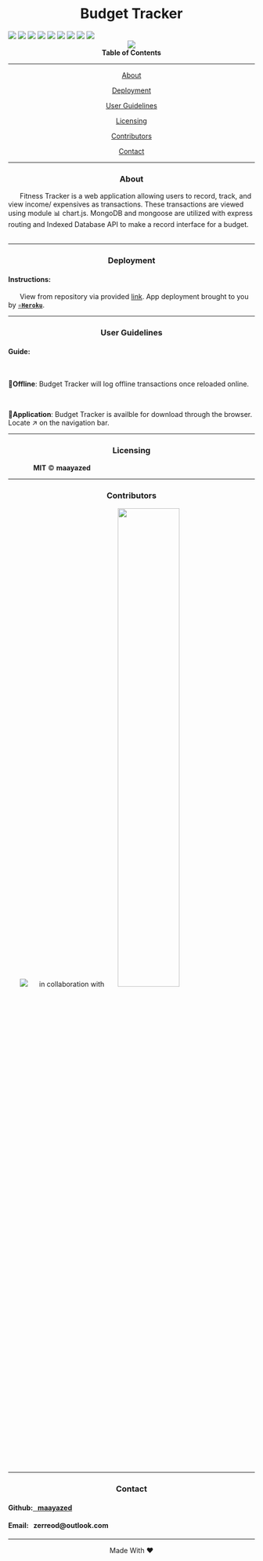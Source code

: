 <div align='center'>
<h1><strong>Budget Tracker</strong></h1>
</div>

<div>
    <img src='https://img.shields.io/badge/license-MIT-blue'/>
    <img src='https://img.shields.io/badge/-mongoDB-green'/>
    <img src='https://img.shields.io/badge/-express-brightgreen'/>
    <img src='https://img.shields.io/badge/-mongoose-red'/>
    <img src='https://img.shields.io/badge/-indexedDB-orange'/>
    <img src='https://img.shields.io/github/repo-size/maayazed/budget-tracker'/>
    <img src='https://img.shields.io/github/languages/top/maayazed/budget-tracker'/>
    <img src='https://img.shields.io/github/issues/maayazed/budget-tracker'/>
    <a href="https://github.com/maayazed"><img src="https://img.shields.io/github/followers/maayazed?style=social" target="_blank"/></a>
</div>

<div align='center'>
<img src='https://user-images.githubusercontent.com/79816212/132275158-7f921890-f20e-4bbd-9d66-41b4ec09ffb7.gif'/>
</div>

<div align='center'>
<strong>Table of Contents</strong>  
<hr>
    <p><a href='#desc'>About</a></p>
    <p><a href='#deploy'>Deployment</a></p>
    <p><a href='#user'>User Guidelines</a></p>
    <p><a href='#license'>Licensing</a></p>
    <p><a href='#contribute'>Contributors</a></p>
    <p><a href='#contact'>Contact</a></p>

<hr>
</div>

<div align='center'>
    <h3><a id='desc'>About</a></h3>
</div>

<div>
&nbsp;&nbsp;&nbsp;&nbsp;&nbsp;&nbsp;Fitness Tracker is a web application allowing users to record, track, and view income/ expensives as transactions. These transactions are viewed using module 📊 chart.js. MongoDB and mongoose are utilized with express routing and Indexed Database API to make a record interface for a budget.
</div>

<br>
 
<img src=''/>

<hr>

<div align='center'>
    <h3><a id='deploy'>Deployment</a></h3>
</div>

<div>
<h4>Instructions: </h4>
&nbsp;&nbsp;&nbsp;&nbsp;&nbsp;&nbsp;View from repository via provided <a href='https://powerful-brushlands-35485.herokuapp.com/'>link</a>. App deployment brought to you by <code><strong><a href='https://www.heroku.com/free'>⚛️Heroku</a></strong></code>.
</div>

<hr>

<div align='center'>
    <h3><a id='user'>User Guidelines</a></h3>
</div>

<div>
<h4>Guide: </h4> 
&nbsp;&nbsp;&nbsp;&nbsp;&nbsp;&nbsp;<p>📶<strong>Offline</strong>: Budget Tracker will log offline transactions once reloaded online.</p>

&nbsp;&nbsp;&nbsp;&nbsp;&nbsp;&nbsp;<p>🧩<strong>Application</strong>: Budget Tracker is availble for download through the browser. Locate ↗️ on the navigation bar.</p>
    
</div>

<hr>

<div align='center'>
    <h3><a id='license'>Licensing</a></h3>
</div>

<div>
&nbsp;&nbsp;&nbsp;&nbsp;&nbsp;&nbsp;&nbsp;&nbsp;&nbsp;&nbsp;&nbsp;&nbsp; <strong>MIT</strong> © <strong>maayazed</strong>

</div>

<hr>

<div align='center'>
    <h3><a id='contribute'>Contributors</a></h3>
</div>

<div>
&nbsp;&nbsp;&nbsp;&nbsp;&nbsp;&nbsp;<a href='https://github.com/maayazed/'><img src='https://img.shields.io/badge/User-maayazed-blue'></a>&nbsp;&nbsp;&nbsp;&nbsp;&nbsp; in collaboration with &nbsp;&nbsp;&nbsp;&nbsp;&nbsp;
<a href='https://ccaps.umn.edu/full-stack-web-development-certificate-coding-boot-camp'><img src='https://user-images.githubusercontent.com/79816212/124851684-9edfec00-df68-11eb-9686-3e92a871c50d.png' width="50%" height="50%"></a></div>

<hr>

<div align='center'>
    <h3><a id='contact'>Contact</a></h3>
</div>

<div>
<h4>Github:<a href='https://github.com/maayazed/'>&nbsp;&nbsp;&nbsp;maayazed</a></h4>
<h4>Email:&nbsp;&nbsp;&nbsp;zerreod@outlook.com</h4>
</div>

<hr>

<div align="center">Made With ❤️</div>
